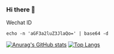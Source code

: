 ### Hi there 👋

Wechat ID

```
echo -n 'aGF3a2luZ3JlaQo=' | base64 -d
```

[![Anurag's GitHub stats](https://github-readme-stats.vercel.app/api?username=hawkingrei)](https://github.com/anuraghazra/github-readme-stats)
[![Top Langs](https://github-readme-stats.vercel.app/api/top-langs/?username=hawkingrei)](https://github.com/anuraghazra/github-readme-stats)
<!--
**hawkingrei/hawkingrei** is a ✨ _special_ ✨ repository because its `README.md` (this file) appears on your GitHub profile.

Here are some ideas to get you started:

- 🔭 I’m currently working on ...
- 🌱 I’m currently learning ...
- 👯 I’m looking to collaborate on ...
- 🤔 I’m looking for help with ...
- 💬 Ask me about ...
- 📫 How to reach me: ...
- 😄 Pronouns: ...
- ⚡ Fun fact: ...
-->
